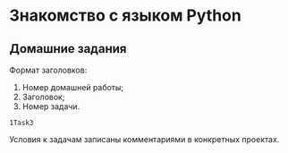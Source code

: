  # Знакомство с языком Python
## Домашние задания 
Формат заголовков:

1. Номер домашней работы;
2. Заголовок;
3. Номер задачи.

```
1Task3
```

Условия к задачам записаны комментариями в конкретных проектах.